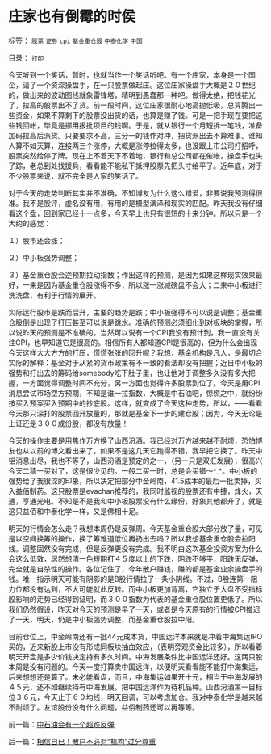 # 庄家也有倒霉的时侯

标签： `股票` `证券` `cpi` `基金重仓股` `中泰化学` `中国` 

目录： `打印`

今天听到一个笑话，暂时，也就当作一个笑话听吧。有一个庄家，本身是一个国企，请了一个资深操盘手，在一只股票做起庄。这位庄家操盘手大概是２０世纪的，做出来的波动图线就象雷锋塔，精明到愚蠢那一种吧。做得太绝，把钱花光了，拉高的股票出不了货。前一段时间，这位庄家很耐心地高抛低吸，总算腾出一些资金，如果不算剩下的股票没出货的话，也算是赚了钱。可是一把手现在要把这些钱回帐，毕竟是挪用报批项目的钱啊。于是，就从银行一个月短拆一笔钱，准备加码拉高后派货。只要要求不高，三分一的钱作对冲，把货派出去不算难事。谁知人算不如天算，连接两三个涨停，大概是涨停拉得太多，也没跟上市公司打招呼，股票突然给停了牌。现在上不着天下不着地，银行和总公司都在催帐，操盘手也失了踪，老总到处找援兵，看看能不能私下抵押股票先把头寸给平了。近年底，对于不少股票来说，就不完全是人家的笑话了。



对于今天的走势判断其实并不准确，不知博友为什么这么错爱，非要说我预测得很准。我不是股评，虚名没有用，有用的是模型演泽和现实的匹配。昨天我没有仔细看这个盘，回到家已经十一点多，今天早上也只有很短的十来分钟。所以只是一个大约的感觉：

１）股市还会涨；

２）中小板强势调整；

３）基金重仓股会逆预期拉动指数；作出这样的预测，是因为如果这样现实效果最好，一来是因为基金重仓股涨得不多，所以涨一涨减磅盘不会大；二来中小板进行洗洗盘，有利于行情的展开。



实际运行股市是跌而后升，主要的趋势是跌；中小板强得不可以说是调整；基金重仓股倒是出现了打压甚至可以说是跳水。准确的预测必须细化到对板块的掌握，所以说昨天的预测是不准确的。当然可以说有一个CPI我没有预计到，我一直没有关注CPI，也早知道它是很高的。相信所有人都知道CPI是很高的，但为什么会出现今天这样大大方方的打压，慌慌张张的回升呢？我想，基金机构是凡人，是最切合实际的解释：基金对于从紧的货币政策有不一致的看法却没有把握；近日中小板的强势和打出去的筹码给somebody吃下肚子里，也让他对于调整多久没有多大把握，一方面觉得调整时间不充分，另一方面也觉得许多股票到位了。今天是用CPI消息尝试市场空方预期，不知是谁一拉指数，大概是中石油吧，惊慌之中，就纷纷按买入预案买入预期中的抄底股。这样，就变成了今天这种走势，所以，——看看今天那只深打的股票回升放量的，那就是基金下一步的建仓股；因为，今天无论是上证还是３００成份股，都没有放量！



今天的操作主要是用焦作万方换了山西汾酒。我已经对万方越来越不耐烦，恐怕博友也从以前的博文看出来了。如果不是这几天它跑得不错，我早把它换了。昨天中铝消息出尽，我也不等了，山西汾酒是预定的之一，（另一只是双汇发展），很高兴今天二猜一买对了，这是很少见的。一般二买一时，总是会买错～^_^。中小板的强势给了我很深的印象，所以决定把部分中金岭南，41.5成本的最后一批卖掉，买入益佰制药。这只股票是evachan推荐的，我同时监视的股票还有中捷，烽火，天通，享通光电。不知是不是我和中小板股票没有什么缘份，好象其他都升了，就是这只益佰和中泰化学一样，又是佛相十足。



明天的行情会怎么走？我想本周仍是反弹周。今天基金重仓股大部分放了量，可见是以空间换筹的操作，换了筹难道低位再扔出去吗？所以我想基金重仓股会拉阳线。调整固然没有完成，但是反弹更没有完成。我不明白这次基金投资方案为什么会这么低效，居然想清一色短期打４５度以上的下跌，阴跌不够平，阳跌无反弹，完全就是自杀性的操作。各位记住了，今年散户赚钱，赚的都是基金业余操盘手的钱。唯一指示明天可能有阴影的是B股行情拉了一条小阴线。不过，B股连第一阻力位都没有达到，不大可能就此反转。而中小板更加背离，它独立于大盘不受指标股影响的走势已经得到证明，而３００指数为代表的基金重仓股位置更低了。所以我们仍然假设，昨天对今天的预测是早了一天，或者是今天原有的行情被CPI推迟了一天，明天，仍是中小板强势调整，而基金重仓股拉中阳。



目前仓位上，中金岭南还有一批44元成本货，中国远洋本来就是冲着中海集运IPO买的，近来新股上市没有形成同板块抽血效应，（表明旁观资金比较多），所以看着明天开盘是多少价钱决定持有多久时间。中海发展条件比中国远洋还好。这两只股本周是没有问题的。今天一度打算卖中国远洋，以便明天看看能不能打中海集运，后来想想还是算了。未必能看盘，而且，中海集运如果开十元，相当于中海发展的４５元，还不如继续持有中海发展。把中国远洋作为待机品种。山西汾酒第一目标位３６元，今天止于６０均线，明天回调，可以考虑加仓。我对中泰化学是越来越不耐烦了。友谊股份没有什么问题，益佰制药还可以再等等。





前一篇：[中石油会有一个超跌反弹](../../../2007/12/11/中石油会有一个超跌反弹.md)

后一篇：[相信自已！散户不必对“机构”过分尊重](../../../2007/12/11/相信自已！散户不必对“机构”过分尊重.md)